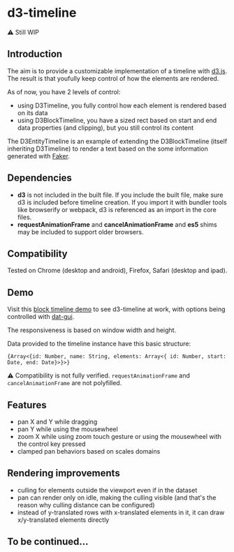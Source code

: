 # d3-timeline

:warning: Still WIP

## Introduction

The aim is to provide a customizable implementation of a timeline with [d3.js](http://d3js.org/). The result is that youfully keep control of how the elements are rendered.

As of now, you have 2 levels of control:

 - using D3Timeline, you fully control how each element is rendered based on its data
 - using D3BlockTimeline, you have a sized rect based on start and end data properties (and clipping), but you still control its content

The D3EntityTimeline is an example of extending the D3BlockTimeline (itself inheriting D3Timeline) to render a text based on the some information generated with [Faker](https://www.npmjs.com/package/Faker).
 
 
## Dependencies

 - **d3** is not included in the built file. If you include the built file, make sure d3 is included before timeline creation. If you import it with bundler tools like browserify or webpack, d3 is referenced as an import in the core files.
 - **requestAnimationFrame** and **cancelAnimationFrame** and **es5** shims may be included to support older browsers.


## Compatibility

Tested on Chrome (desktop and android), Firefox, Safari (desktop and ipad).


## Demo

Visit this [block timeline demo](http://atondelier.github.io/d3-timeline/) to see d3-timeline at work, with options being controlled with [dat-gui](https://www.npmjs.com/package/dat-gui). 

The responsiveness is based on window width and height.

Data provided to the timeline instance have this basic structure:
```JS
{Array<{id: Number, name: String, elements: Array<{ id: Number, start: Date, end: Date}>}>}
```

:warning: Compatibility is not fully verified. `requestAnimationFrame` and `cancelAnimationFrame` are not polyfilled.

## Features

 - pan X and Y while dragging
 - pan Y while using the mousewheel
 - zoom X while using zoom touch gesture or using the mousewheel with the control key pressed
 - clamped pan behaviors based on scales domains

## Rendering improvements

 - culling for elements outside the viewport even if in the dataset
 - pan can render only on idle, making the culling visible (and that's the reason why culling distance can be configured)
 - instead of y-translated rows with x-translated elements in it, it can draw x/y-translated elements directly


## To be continued...
